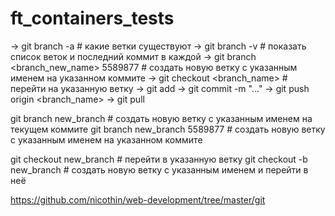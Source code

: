 # ft_containers_tests

-> git branch -a
    # какие ветки существуют
-> git branch -v
    # показать список веток и последний коммит в каждой
-> git branch <branch_new_name> 5589877
    # создать новую ветку с указанным именем на указанном коммите 
-> git checkout <branch_name>
    # перейти на указанную ветку
-> git add
-> git commit -m "..."
-> git push origin <branch_name>
-> git pull


git branch new_branch      # создать новую ветку с указанным именем на текущем коммите
git branch new_branch 5589877 # создать новую ветку с указанным именем на указанном коммите

git checkout new_branch    # перейти в указанную ветку
git checkout -b new_branch # создать новую ветку с указанным именем и перейти в неё

https://github.com/nicothin/web-development/tree/master/git